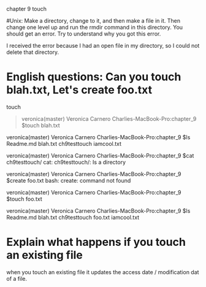 chapter 9 touch

#Unix: Make a directory, change to it, and then make a file in it. Then change one level up and run the rmdir command in this directory. You should get an error. Try to understand why you got this error.

I received the error because I had an open file in my directory, so I could not delete that directory.

# English questions: Can you touch blah.txt, Let's create foo.txt
 touch
 
 >veronica(master) Veronica Carnero
  Charlies-MacBook-Pro:chapter_9 $touch blah.txt
  
  veronica(master) Veronica Carnero
  Charlies-MacBook-Pro:chapter_9 $ls
  Readme.md    blah.txt     ch9testtouch iamcool.txt
  
  veronica(master) Veronica Carnero
  Charlies-MacBook-Pro:chapter_9 $cat ch9testtouch/
  cat: ch9testtouch/: Is a directory
  
  veronica(master) Veronica Carnero
  Charlies-MacBook-Pro:chapter_9 $create foo.txt
  bash: create: command not found
  
  veronica(master) Veronica Carnero
  Charlies-MacBook-Pro:chapter_9 $touch foo.txt
  
  veronica(master) Veronica Carnero
  Charlies-MacBook-Pro:chapter_9 $ls
  Readme.md    blah.txt     ch9testtouch foo.txt      iamcool.txt

# Explain what happens if you touch an existing file
 when you touch an existing file it updates the access date / modification dat of a file.
